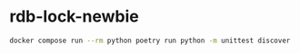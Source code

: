 # rdb-lock-newbie

```bash
docker compose run --rm python poetry run python -m unittest discover
```
